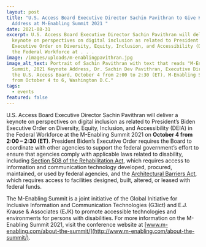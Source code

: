 ```yaml
---
layout: post
title: "U.S. Access Board Executive Director Sachin Pavithran to Give Keynote
  Address at M-Enabling Summit 2021 "
date: 2021-08-31
excerpt: U.S. Access Board Executive Director Sachin Pavithran will deliver a
  keynote on perspectives on digital inclusion as related to President’s Biden
  Executive Order on Diversity, Equity, Inclusion, and Accessibility (DEIA) in
  the Federal Workforce at . . .
image: /images/uploads/m-enablingpavithran.jpg
image_alt_text: Portrait of Sachin Pavithran with text that reads "M-Enabling
  Summit, 2021 Keynote Address, Dr. Sachin Dev Pavithran, Executive Director of
  the U.S. Access Board, October 4 from 2:00 to 2:30 (ET), M-Enabling Summit
  from October 4 to 6, Washington D.C."
tags:
  - events
featured: false
---
```

U.S. Access Board Executive Director Sachin Pavithran will deliver a keynote on perspectives on digital inclusion as related to President’s Biden Executive Order on Diversity, Equity, Inclusion, and Accessibility (DEIA) in the Federal Workforce at the M-Enabling Summit 2021 on **October 4 from 2:00 – 2:30 (ET)**. President Biden’s Executive Order requires the Board to coordinate with other agencies to support the federal government’s effort to ensure that agencies comply with applicable laws related to disability, including [Section 508 of the Rehabilitation Act](https://www.access-board.gov/ict/), which requires access to information and communication technology developed, procured, maintained, or used by federal agencies, and the [Architectural Barriers Act](https://www.access-board.gov/aba/), which requires access to facilities designed, built, altered, or leased with federal funds. 

The M-Enabling Summit is a joint initiative of the Global Initiative for Inclusive Information and Communication Technologies (G3ict) and E.J. Krause & Associates (EJK) to promote accessible technologies and environments for persons with disabilities. For more information on the M-Enabling Summit 2021, visit the conference website at [www.m-enabling.com/about-the-summit/](http://www.m-enabling.com/about-the-summit/).
